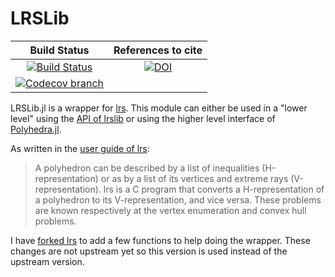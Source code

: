 # LRSLib

| **Build Status** | **References to cite** |
|:----------------:|:----------------------:|
| [![Build Status][build-img]][build-url] | [![DOI][zenodo-img]][zenodo-url] |
| [![Codecov branch][codecov-img]][codecov-url] | |

LRSLib.jl is a wrapper for [lrs](http://cgm.cs.mcgill.ca/~avis/C/lrs.html). This module can either be used in a "lower level" using the [API of lrslib](http://cgm.cs.mcgill.ca/~avis/C/lrslib/lrslib.html) or using the higher level interface of [Polyhedra.jl](https://github.com/JuliaPolyhedra/Polyhedra.jl).

As written in the [user guide of lrs](http://cgm.cs.mcgill.ca/~avis/C/lrslib/USERGUIDE.html#Introduction):
> A polyhedron can be described by a list of inequalities (H-representation) or as by a list of its vertices and extreme rays (V-representation). lrs is a C program that converts a H-representation of a polyhedron to its V-representation, and vice versa.  These problems are known respectively at the vertex enumeration and convex hull problems.

I have [forked lrs](https://github.com/blegat/lrslib) to add a few functions to help doing the wrapper.
These changes are not upstream yet so this version is used instead of the upstream version.

[build-img]: https://github.com/JuliaPolyhedra/LRSLib.jl/workflows/CI/badge.svg?branch=master
[build-url]: https://github.com/JuliaPolyhedra/LRSLib.jl/actions?query=workflow%3ACI
[codecov-img]: http://codecov.io/github/JuliaPolyhedra/LRSLib.jl/coverage.svg?branch=master
[codecov-url]: http://codecov.io/github/JuliaPolyhedra/LRSLib.jl?branch=master

[zenodo-url]: https://doi.org/10.5281/zenodo.1214579
[zenodo-img]: https://zenodo.org/badge/DOI/10.5281/zenodo.1214579.svg
